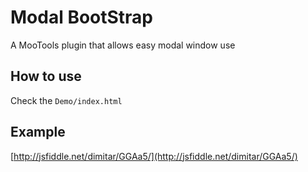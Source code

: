 Modal BootStrap
===============

A MooTools plugin that allows easy modal window use

How to use
----------

Check the `Demo/index.html`


Example
-------

[http://jsfiddle.net/dimitar/GGAa5/](http://jsfiddle.net/dimitar/GGAa5/)
